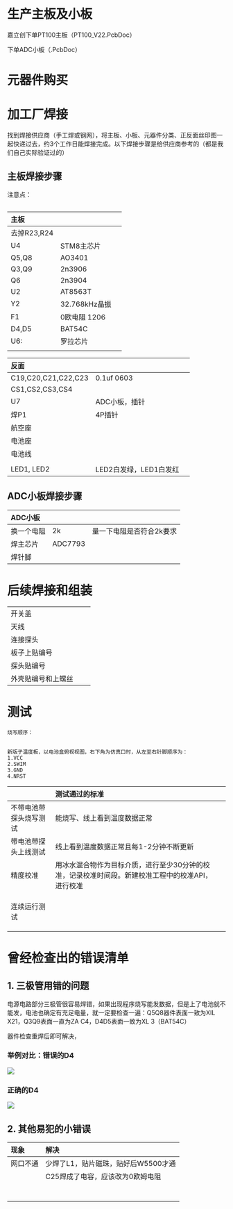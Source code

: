 # 生产主板及小板

嘉立创下单PT100主板（PT100\_V22.PcbDoc）

下单ADC小板（.PcbDoc）

# 元器件购买

# 

# 加工厂焊接

找到焊接供应商（手工焊或钢网），将主板、小板、元器件分类、正反面丝印图一起快递过去，约3个工作日能焊接完成。以下焊接步骤是给供应商参考的（都是我们自己实际验证过的）

## 主**板焊接步骤**

注意点：

```

```

| 主板 |  |  |
| :--- | :--- | :--- |
| 去掉R23,R24 |  |  |
| U4 | STM8主芯片 |  |
| Q5,Q8 | AO3401 |  |
| Q3,Q9 | 2n3906 |  |
| Q6 | 2n3904 |  |
| U2 | AT8563T |  |
| Y2 | 32.768kHz晶振 |  |
| F1 | 0欧电阻 1206 |  |
| D4,D5 | BAT54C |  |
| U6: | 罗拉芯片 |  |
|  |  |  |

| 反面 |  |  |
| :--- | :--- | :--- |
| C19,C20,C21,C22,C23 | 0.1uf 0603 |  |
| CS1,CS2,CS3,CS4 |  |  |
| U7 | ADC小板，插针 |  |
| 焊P1 | 4P插针 |  |
| 航空座 |  |  |
| 电池座 |  |  |
| 电池线 |  |  |
|  |  |  |
| LED1, LED2 | LED2白发绿，LED1白发红 |  |

## ADC小板焊接步骤

| ADC小板 |  |  |
| :--- | :--- | :--- |
| 换一个电阻 | 2k | 量一下电阻是否符合2k要求 |
| 焊主芯片 | ADC7793 |  |
| 焊针脚 |  |  |

# 后续焊接和组装

|  |  |  |
| :--- | :--- | :--- |
| 开关盖 |  |  |
| 天线 |  |  |
| 连接探头 |  |  |
| 板子上贴编号 |  |  |
| 探头贴编号 |  |  |
| 外壳贴编号和上螺丝 |  |  |

# 测试

```
烧写顺序：


新版子温度板，以电池盒俯视视图，右下角为仿真口时，从左至右针脚顺序为：
1.VCC
2.SWIM
3.GND
4.NRST
```

|  | 测试通过的标准 |  |
| :--- | :--- | :--- |
| 不带电池带探头烧写测试 | 能烧写、线上看到温度数据正常 |  |
| 带电池带探头上线测试 | 线上看到温度数据正常且每1-2分钟不断更新 |  |
| 精度校准 | 用冰水混合物作为目标介质，进行至少30分钟的校准，记录校准时间段。新建校准工程中的校准API，进行校准 |  |
|  |  |  |
|  |  |  |
|  |  |  |
| 连续运行测试 |  |  |
|  |  |  |
|  |  |  |
|  |  |  |

# 曾经检查出的错误清单

## 1. 三极管用错的问题

电源电路部分三极管很容易焊错，如果出现程序烧写能发数据，但是上了电池就不能发，电池也确定有充足电量，就一定要检查一遍：Q5Q8器件表面一致为XIL X21，Q3Q9表面一直为ZA C4，D4D5表面一致为XL 3（BAT54C）

器件检查重焊后即可解决，

### 举例对比：错误的D4

![](http://ww1.sinaimg.cn/large/006qm7Cpgy1fjbzs23y30j30ku1127n9.jpg)

### 正确的D4

![](http://ww1.sinaimg.cn/large/006qm7Cpgy1fjbzs25cpgj30ku112asf.jpg)

## 2. 其他易犯的小错误

| 现象 | 解决 |
| :--- | :--- |
| 网口不通 | 少焊了L1，贴片磁珠，贴好后W5500才通 |
|  | C25焊成了电容，应该改为0欧姆电阻 |
|  |  |
|  |  |
|  |  |
|  |  |
|  |  |
|  |  |
|  |  |



